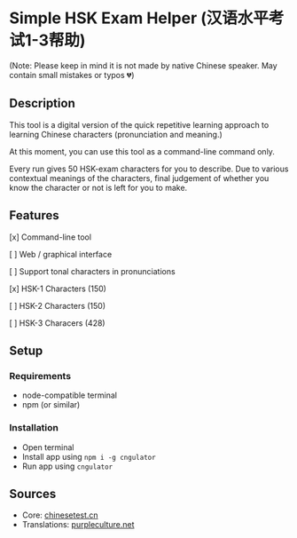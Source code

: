 # Simple HSK Exam Helper (汉语水平考试1-3帮助)

(Note: Please keep in mind it is not made by native Chinese speaker. May contain small mistakes or typos 💔)

## Description

This tool is a digital version of the quick repetitive learning approach to learning Chinese characters (pronunciation and meaning.)

At this moment, you can use this tool as a command-line command only.

Every run gives 50 HSK-exam characters for you to describe. Due to various contextual meanings of the characters, final judgement of whether you know the character or not is left for you to make.

## Features

[x] Command-line tool

[ ] Web / graphical interface

[ ] Support tonal characters in pronunciations

[x] HSK-1 Characters (150)

[ ] HSK-2 Characters (150)

[ ] HSK-3 Characers (428)

## Setup

### Requirements

- node-compatible terminal
- npm (or similar)

### Installation

- Open terminal
- Install app using `npm i -g cngulator`
- Run app using `cngulator`

## Sources

- Core: [chinesetest.cn](http://www.chinesetest.cn/)
- Translations: [purpleculture.net](https://purpleculture.net/)

